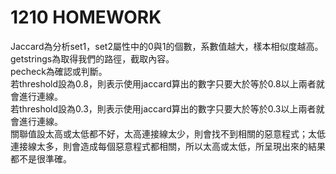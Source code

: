# 1210 HOMEWORK

Jaccard為分析set1，set2屬性中的0與1的個數，系數值越大，樣本相似度越高。 \
getstrings為取得我們的路徑，截取內容。 \
pecheck為確認或判斷。 \
若threshold設為0.8，則表示使用jaccard算出的數字只要大於等於0.8以上兩者就會進行連線。\
若threshold設為0.3，則表示使用jaccard算出的數字只要大於等於0.3以上兩者就會進行連線。\
關聯值設太高或太低都不好，太高連接線太少，則會找不到相關的惡意程式；太低連接線太多，則會造成每個惡意程式都相關，所以太高或太低，所呈現出來的結果都不是很準確。
